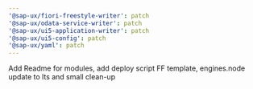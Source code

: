 ```yaml
---
'@sap-ux/fiori-freestyle-writer': patch
'@sap-ux/odata-service-writer': patch
'@sap-ux/ui5-application-writer': patch
'@sap-ux/ui5-config': patch
'@sap-ux/yaml': patch
---
```


Add Readme for modules, add deploy script FF template, engines.node update to lts and small clean-up
